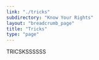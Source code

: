 ```yaml
---
link: "./tricks"
subdirectory: "Know Your Rights"
layout: "breadcrumb_page"
title: "Tricks" 
type: "page"
---
```


TRICSKSSSSSS